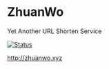 # ZhuanWo
Yet Another URL Shorten Service

[![Status](https://codeship.com/projects/104959/status?branch=master)](https://codeship.com/projects/104959/status?branch=master)

http://zhuanwo.xyz
